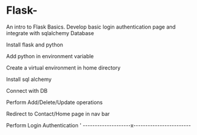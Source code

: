 # Flask-
An intro to Flask Basics. Develop basic login authentication page and integrate with sqlalchemy Database 

Install flask and python 

Add python in environment variable

Create a virtual environment in home directory 

Install sql alchemy 

Connect with DB 

Perform Add/Delete/Update operations 

Redirect to Contact/Home page in nav bar 

Perform Login Authentication 
'
--------------------x------------------------

